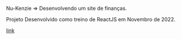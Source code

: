 Nu-Kenzie => Desenvolvendo um site de finanças.

Projeto Desenvolvido como treino de ReactJS em Novembro de 2022.

<a href="">link</a>
